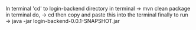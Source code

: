 In terminal 'cd' to login-backend directory 
in terminal -> mvn clean package
in terminal do, -> cd <target directory>
then copy and paste this into the terminal finally to run -> java -jar login-backend-0.0.1-SNAPSHOT.jar